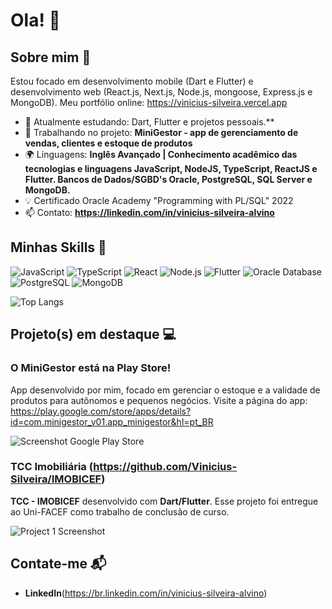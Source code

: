 # Ola! 👋

## Sobre mim 🚀

Estou focado em desenvolvimento mobile (Dart e Flutter) e desenvolvimento web (React.js, Next.js, Node.js, mongoose, Express.js e MongoDB).
Meu portfólio online: https://vinicius-silveira.vercel.app

- 🌱 Atualmente estudando: Dart, Flutter e projetos pessoais.**
- 🔭 Trabalhando no projeto: **MiniGestor - app de gerenciamento de vendas, clientes e estoque de produtos**
- 🌍 Linguagens: **Inglês Avançado | Conhecimento acadêmico das tecnologias e linguagens JavaScript, NodeJS, TypeScript, ReactJS e Flutter. Bancos de Dados/SGBD's Oracle, PostgreSQL, SQL Server e MongoDB.**
- :bulb: Certificado Oracle Academy "Programming with PL/SQL" 2022
- 📫 Contato: **https://linkedin.com/in/vinicius-silveira-alvino**

## Minhas Skills 🧠

![JavaScript](https://img.shields.io/badge/-JavaScript-F7DF1E?style=flat-square&logo=javascript&logoColor=black)
![TypeScript](https://img.shields.io/badge/-TypeScript-1e36f7?style=flat-square&logo=javascript&logoColor=black)
![React](https://img.shields.io/badge/-React-61DAFB?style=flat-square&logo=react&logoColor=black)
![Node.js](https://img.shields.io/badge/-Node.js-339933?style=flat-square&logo=node.js&logoColor=white)
![Flutter](https://img.shields.io/badge/Flutter-02569B?style=flat-square&logo=flutter&logoColor=white)
![Oracle Database](https://img.shields.io/badge/Oracle_Database-F80000?style=flat-square&logo=oracle&logoColor=white)
![PostgreSQL](https://img.shields.io/badge/PostgreSQL-4169E1?style=flat-square&logo=postgresql&logoColor=white)
![MongoDB](https://img.shields.io/badge/MongoDB-47A248?style=flat-square&logo=mongodb&logoColor=white)

![Top Langs](https://github-readme-stats.vercel.app/api/top-langs/?username=Vinicius-Silveira&hide=ShaderLab,C++,HLSL)

## Projeto(s) em destaque 💻

### O MiniGestor está na Play Store!
App desenvolvido por mim, focado em gerenciar o estoque e a validade de produtos para autônomos e pequenos negócios.
Visite a página do app: https://play.google.com/store/apps/details?id=com.minigestor_v01.app_minigestor&hl=pt_BR

![Screenshot Google Play Store](https://github.com/user-attachments/assets/2355c4dc-4f7a-4f32-b848-798b6c9444d0)

### TCC Imobiliária (https://github.com/Vinicius-Silveira/IMOBICEF)
**TCC - IMOBICEF** desenvolvido com **Dart/Flutter**. Esse projeto foi entregue ao Uni-FACEF como trabalho de conclusão de curso.

![Project 1 Screenshot](https://github.com/user-attachments/assets/1cead16c-d9a2-469e-8e11-7f1dce2dd5a6)

## Contate-me 📬

- **LinkedIn**(https://br.linkedin.com/in/vinicius-silveira-alvino)
